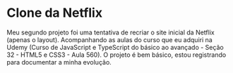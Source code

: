 # Clone da Netflix

Meu segundo projeto foi uma tentativa de recriar o site inicial da Netflix (apenas o layout). Acompanhando as aulas do curso que eu adquiri na Udemy (Curso de JavaScript e TypeScript do básico ao avançado - Seção 32 - HTML5 e CSS3 - Aula 560). 
O projeto é bem básico, estou registrando para documentar a minha evolução.

